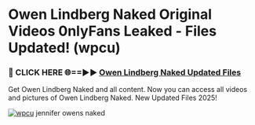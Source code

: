 # Owen Lindberg Naked Original Videos 0nlyFans Leaked - Files Updated! (wpcu)

<h3>🔴 CLICK HERE 🌐==►► <a href="https://tinyurl.com/yckcrads" rel="nofollow">Owen Lindberg Naked Updated Files</a></h3>

Get Owen Lindberg Naked and all content. Now you can access all videos and pictures of Owen Lindberg Naked. New Updated Files 2025!

[![wpcu](https://i.imgur.com/hpKpOFt.gif)](https://tinyurl.com/yckcrads)
jennifer owens naked